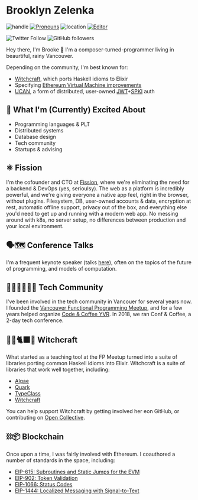 # Brooklyn Zelenka

![handle](https://img.shields.io/badge/handle-@expede-purple) [![Pronouns](https://img.shields.io/badge/pronouns-she/her-ff69b4)](http://pronoun.is/she) ![location](https://img.shields.io/badge/location-🇨🇦%20Vancouver-green) [![Editor](https://img.shields.io/badge/editor-doom&ndash;emacs-blue)](https://github.com/hlissner/doom-emacs)

![Twitter Follow](https://img.shields.io/twitter/follow/expede?style=social) ![GitHub followers](https://img.shields.io/github/followers/expede?style=social)

Hey there, I'm Brooke :wave: I'm a composer-turned-programmer living in beaurtiful, rainy Vancouver.

Depending on the community, I'm best known for:
* [Witchcraft](https://hexdocs.pm/witchcraft/readme.html), which ports Haskell idioms to Elixir
* Specifying [Ethereum Virtual Machine improvements](https://eips.ethereum.org/EIPS/eip-615)
* [UCAN](https://whitepaper.fission.codes/access-control/ucan/ucan-tokens), a form of distributed, user-owned [JWT](https://jwt.io/)+[SPKI](https://en.wikipedia.org/wiki/Simple_public-key_infrastructure) auth

## 🙌 What I'm (Currently) Excited About

* Programming languages & PLT
* Distributed systems
* Database design
* Tech community
* Startups & advising

## ⚛️ Fission

I'm the cofounder and CTO at [Fission](https://fission.codes), where we're eliminating the need for a backend & DevOps (yes, serioulsy). The web as a platform is incredibly powerful, and we're giving everyone a native app feel, right in the browser, without plugins. Filesystem, DB, user-owned accounts & data, encryption at rest, automatic offline support, privacy out of the box, and everything else you'd need to get up and running with a modern web app. No messing around with k8s, no server setup, no differences between production and your local environment.

## 🗣🗺 Conference Talks

I'm a frequent keynote speaker (talks [here](https://noti.st/expede)), often on the topics of the future of programming, and models of computation.

## 🧑‍💻👩‍💻👨‍💻 Tech Community

I've been involved in the tech community in Vancouer for several years now. I founded the [Vancouver Functional Programming Meetup](https://www.meetup.com/Vancouver-Functional-Programmers/), and for a few years helped organize [Code & Coffee YVR](https://www.meetup.com/codecoffeeyvr/). In 2018, we ran Conf & Coffee, a 2-day tech conference.

## 🧙‍🔮🐈‍⬛✨ Witchcraft

What started as a teaching tool at the FP Meetup turned into a suite of libraries porting common Haskell idioms into Elixir. Witchcraft is a suite of libraries that work well together, including:

* [Algae](https://hexdocs.pm/algae/readme.html)
* [Quark](https://hexdocs.pm/quark/readme.html)
* [TypeClass](https://hexdocs.pm/type_class/readme.html)
* [Witchcraft](https://hexdocs.pm/witchcraft/readme.html)

You can help support Witchcraft by getting involved her eon GitHub, or contributing on [Open Collective](https://opencollective.com/witchcraft).

## ⛓📦 Blockchain

Once upon a time, I was fairly involved with Ethereum. I coauthored a number of standards in the space, including:

* [EIP-615: Subroutines and Static Jumps for the EVM](https://eips.ethereum.org/EIPS/eip-615)
* [EIP-902: Token Validation](https://eips.ethereum.org/EIPS/eip-902)
* [EIP-1066: Status Codes](https://eips.ethereum.org/EIPS/eip-1066)
* [EIP-1444: Localized Messaging with Signal-to-Text](https://eips.ethereum.org/EIPS/eip-1444)
